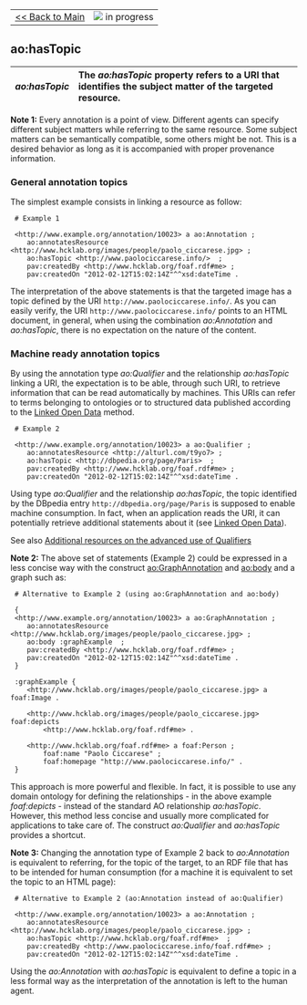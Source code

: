 <table width='100%'>
<tr>
<td>
<a href='v2Main.md'>&lt;&lt; Back to Main</a>
</td>
<td align='right'>
<img src='http://annotation-ontology.googlecode.com/svn/trunk/images/misc/in_progress.gif' /> in progress<br>
</td>
</tr>
</table>

## ao:hasTopic ##

| _**ao:hasTopic**_ | The _ao:hasTopic_ property refers to a URI that identifies the subject matter of the targeted resource. |
|:------------------|:--------------------------------------------------------------------------------------------------------|

**Note 1:**
Every annotation is a point of view. Different agents can specify different subject matters while referring to the same resource. Some subject matters can be semantically compatible, some others might be not. This is a desired behavior as long as it is accompanied with proper provenance information.

### General annotation topics ###

The simplest example consists in linking a resource as follow:

```
 # Example 1

 <http://www.example.org/annotation/10023> a ao:Annotation ;
    ao:annotatesResource <http://www.hcklab.org/images/people/paolo_ciccarese.jpg> ;
    ao:hasTopic <http://www.paolociccarese.info/>  ;
    pav:createdBy <http://www.hcklab.org/foaf.rdf#me> ;
    pav:createdOn "2012-02-12T15:02:14Z"^^xsd:dateTime .
```

The interpretation of the above statements is that the targeted image has a topic defined by the URI `http://www.paolociccarese.info/`. As you can easily verify, the URI `http://www.paolociccarese.info/` points to an HTML document, in general, when using the combination _ao:Annotation_ and _ao:hasTopic_, there is no expectation on the nature of the content.

### Machine ready annotation topics ###

By using the annotation type _ao:Qualifier_ and the relationship _ao:hasTopic_ linking a URI, the expectation is to be able, through such URI, to retrieve information that can be read automatically by machines. This URIs can refer to terms belonging to ontologies or to structured data published according to the [Linked Open Data](http://linkeddata.org/) method.

```
 # Example 2

 <http://www.example.org/annotation/10023> a ao:Qualifier ;
    ao:annotatesResource <http://alturl.com/t9yo7> ;
    ao:hasTopic <http://dbpedia.org/page/Paris>  ;
    pav:createdBy <http://www.hcklab.org/foaf.rdf#me> ;
    pav:createdOn "2012-02-12T15:02:14Z"^^xsd:dateTime .
```

Using type _ao:Qualifier_ and the relationship _ao:hasTopic_, the topic identified by the DBpedia entry `http://dbpedia.org/page/Paris` is supposed to enable machine consumption. In fact, when an application reads the URI, it can potentially retrieve additional statements about it (see [Linked Open Data](http://linkeddata.org/)).

See also [Additional resources on the advanced use of Qualifiers](v2StructuredAnnotationQualifiers.md)

**Note 2:**
The above set of statements (Example 2) could be expressed in a less concise way with the construct [ao:GraphAnnotation](v2GraphAnnotation.md) and [ao:body](v2AnnotationBody.md) and a graph such as:

```
 # Alternative to Example 2 (using ao:GraphAnnotation and ao:body)

 {
 <http://www.example.org/annotation/10023> a ao:GraphAnnotation ;
    ao:annotatesResource <http://www.hcklab.org/images/people/paolo_ciccarese.jpg> ;
    ao:body :graphExample  ;
    pav:createdBy <http://www.hcklab.org/foaf.rdf#me> ;
    pav:createdOn "2012-02-12T15:02:14Z"^^xsd:dateTime .
 }

 :graphExample {
    <http://www.hcklab.org/images/people/paolo_ciccarese.jpg> a foaf:Image .

    <http://www.hcklab.org/images/people/paolo_ciccarese.jpg> foaf:depicts 
        <http://www.hcklab.org/foaf.rdf#me> .

    <http://www.hcklab.org/foaf.rdf#me> a foaf:Person ;
        foaf:name "Paolo Ciccarese" ;
        foaf:homepage "http://www.paolociccarese.info/" .
 }
```

This approach is more powerful and flexible. In fact, it is possible to use any domain ontology for defining the relationships - in the above example _foaf:depicts_ - instead of the standard AO relationship _ao:hasTopic_. However, this method less concise and usually more complicated for applications to take care of. The construct _ao:Qualifier_ and _ao:hasTopic_ provides a shortcut.

**Note 3:**
Changing the annotation type of Example 2 back to _ao:Annotation_ is equivalent to referring, for the topic of the target, to an RDF file that has to be intended for human consumption (for a machine it is equivalent to set the topic to an HTML page):

```
 # Alternative to Example 2 (ao:Annotation instead of ao:Qualifier)

 <http://www.example.org/annotation/10023> a ao:Annotation ;
    ao:annotatesResource <http://www.hcklab.org/images/people/paolo_ciccarese.jpg> ;
    ao:hasTopic <http://www.hcklab.org/foaf.rdf#me>  ;
    pav:createdBy <http://www.paolociccarese.info/foaf.rdf#me> ;
    pav:createdOn "2012-02-12T15:02:14Z"^^xsd:dateTime .
```

Using the _ao:Annotation_ with _ao:hasTopic_ is equivalent to define a topic in a less formal way as the interpretation of the annotation is left to the human agent.